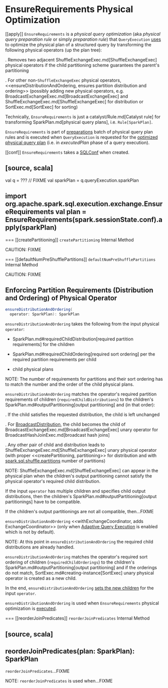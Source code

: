 # EnsureRequirements Physical Optimization

[[apply]]
`EnsureRequirements` is a *physical query optimization* (aka _physical query preparation rule_ or simply _preparation rule_) that `QueryExecution` [uses](../QueryExecution.md#preparations) to optimize the physical plan of a structured query by transforming the following physical operators (up the plan tree):

. Removes two adjacent ShuffleExchangeExec.md[ShuffleExchangeExec] physical operators if the child partitioning scheme guarantees the parent's partitioning

. For other non-``ShuffleExchangeExec`` physical operators, <<ensureDistributionAndOrdering, ensures partition distribution and ordering>> (possibly adding new physical operators, e.g. BroadcastExchangeExec.md[BroadcastExchangeExec] and ShuffleExchangeExec.md[ShuffleExchangeExec] for distribution or SortExec.md[SortExec] for sorting)

Technically, `EnsureRequirements` is just a catalyst/Rule.md[Catalyst rule] for transforming SparkPlan.md[physical query plans], i.e. `Rule[SparkPlan]`.

`EnsureRequirements` is part of [preparations](../QueryExecution.md#preparations) batch of physical query plan rules and is executed when `QueryExecution` is requested for the [optimized physical query plan](../QueryExecution.md#executedPlan) (i.e. in *executedPlan* phase of a query execution).

[[conf]]
`EnsureRequirements` takes a [SQLConf](../SQLConf.md) when created.

[source, scala]
----
val q = ??? // FIXME
val sparkPlan = q.queryExecution.sparkPlan

import org.apache.spark.sql.execution.exchange.EnsureRequirements
val plan = EnsureRequirements(spark.sessionState.conf).apply(sparkPlan)
----

=== [[createPartitioning]] `createPartitioning` Internal Method

CAUTION: FIXME

=== [[defaultNumPreShufflePartitions]] `defaultNumPreShufflePartitions` Internal Method

CAUTION: FIXME

## <span id="ensureDistributionAndOrdering"> Enforcing Partition Requirements (Distribution and Ordering) of Physical Operator

```scala
ensureDistributionAndOrdering(
  operator: SparkPlan): SparkPlan
```

`ensureDistributionAndOrdering` takes the following from the input physical `operator`:

* SparkPlan.md#requiredChildDistribution[required partition requirements] for the children

* SparkPlan.md#requiredChildOrdering[required sort ordering] per the required partition requirements per child

* child physical plans

NOTE: The number of requirements for partitions and their sort ordering has to match the number and the order of the child physical plans.

`ensureDistributionAndOrdering` matches the operator's required partition requirements of children (`requiredChildDistributions`) to the children's SparkPlan.md#outputPartitioning[output partitioning] and (in that order):

. If the child satisfies the requested distribution, the child is left unchanged

. For [BroadcastDistribution](../physical-operators/BroadcastDistribution.md), the child becomes the child of BroadcastExchangeExec.md[BroadcastExchangeExec] unary operator for BroadcastHashJoinExec.md[broadcast hash joins]

. Any other pair of child and distribution leads to ShuffleExchangeExec.md[ShuffleExchangeExec] unary physical operator (with proper <<createPartitioning, partitioning>> for distribution and with [spark.sql.shuffle.partitions](../configuration-properties.md#spark.sql.shuffle.partitions) number of partitions)

NOTE: ShuffleExchangeExec.md[ShuffleExchangeExec] can appear in the physical plan when the children's output partitioning cannot satisfy the physical operator's required child distribution.

If the input `operator` has multiple children and specifies child output distributions, then the children's SparkPlan.md#outputPartitioning[output partitionings] have to be compatible.

If the children's output partitionings are not all compatible, then...FIXME

`ensureDistributionAndOrdering` <<withExchangeCoordinator, adds ExchangeCoordinator>> (only when [Adaptive Query Execution](../new-and-noteworthy/adaptive-query-execution.md) is enabled which is not by default).

NOTE: At this point in `ensureDistributionAndOrdering` the required child distributions are already handled.

`ensureDistributionAndOrdering` matches the operator's required sort ordering of children (`requiredChildOrderings`) to the children's SparkPlan.md#outputPartitioning[output partitioning] and if the orderings do not match, SortExec.md#creating-instance[SortExec] unary physical operator is created as a new child.

In the end, `ensureDistributionAndOrdering` [sets the new children](../catalyst/TreeNode.md#withNewChildren) for the input `operator`.

`ensureDistributionAndOrdering` is used when `EnsureRequirements` physical optimization is [executed](#apply).

=== [[reorderJoinPredicates]] `reorderJoinPredicates` Internal Method

[source, scala]
----
reorderJoinPredicates(plan: SparkPlan): SparkPlan
----

`reorderJoinPredicates`...FIXME

NOTE: `reorderJoinPredicates` is used when...FIXME
